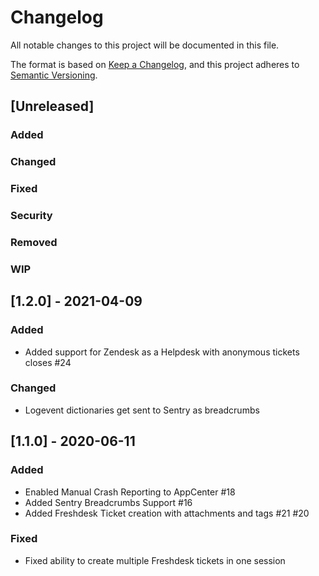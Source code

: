 # Changelog
All notable changes to this project will be documented in this file.

The format is based on [Keep a Changelog](https://keepachangelog.com/en/1.0.0/),
and this project adheres to [Semantic Versioning](https://semver.org/spec/v2.0.0.html).

## [Unreleased]
### Added
### Changed
### Fixed
### Security
### Removed
### WIP

## [1.2.0] - 2021-04-09
### Added
- Added support for Zendesk as a Helpdesk with anonymous tickets closes #24
### Changed
- Logevent dictionaries get sent to Sentry as breadcrumbs

## [1.1.0] - 2020-06-11
### Added
- Enabled Manual Crash Reporting to AppCenter #18
- Added Sentry Breadcrumbs Support #16
- Added Freshdesk Ticket creation with attachments and tags #21 #20
### Fixed
- Fixed ability to create multiple Freshdesk tickets in one session
